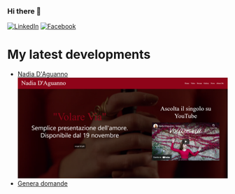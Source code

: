 ### Hi there 👋

[![LinkedIn][linkedin-shield]][linkedin-url]
[![Facebook][facebook-shield]][facebook-url]
<!--
**AndreaDagg/AndreaDagg** is a ✨ _special_ ✨ repository because its `README.md` (this file) appears on your GitHub profile. -->
<h1>My latest developments</h1>

- <a href="https://www.nadiadaguanno.com">Nadia D'Aguanno</a>
 [![Product Name Screen Shot][product-screenshot]](https://www.nadiadaguanno.com)
- <a href="https://www.gendomanalisi1.altervista.org">Genera domande</a>



<!--
![](https://github-readme-stats.vercel.app/api/top-langs/?username=AndreaDagg&show_icons=true&theme=radical)
![](https://github-readme-stats.vercel.app/api?username=AndreaDagg&count_private=true&show_icons=true&theme=radical)
-->
<!-- MARKDOWN LINKS & IMAGES -->
<!-- https://www.markdownguide.org/basic-syntax/#reference-style-links -->

[linkedin-shield]: https://img.shields.io/badge/-LinkedIn-black.svg?style=for-the-badge&logo=linkedin
[linkedin-url]: https://www.linkedin.com/in/andreadagg/
[facebook-shield]: https://img.shields.io/badge/-Facebook-black.svg?style=for-the-badge&logo=facebook
[facebook-url]: https://www.facebook.com/andrea.daguanno.3/
[product-screenshot]: images/screenshot_nad.png
